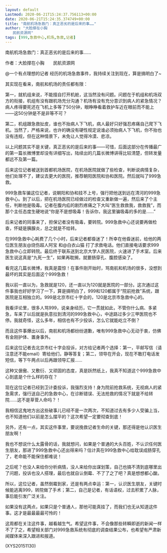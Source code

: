 ```yaml
---
layout: default
Lastmod: 2020-06-21T15:24:37.756113+00:00
date: 2020-06-21T15:24:35.374749+00:00
title: "南航机场急救门：真正恶劣的是后来的事……"
author: "大脸撑在小胸
　　民航资源网"
tags: [999,急救中心,机场,急救,记者]
---
```


南航机场急救门：真正恶劣的是后来的事……

作者：大脸撑在小胸　　民航资源网

@一个有点理想的记者 经历的机场急救事件，我持续关注到现在，算是搞明白了~

其实现在看来，南航和机场的责任都有限：

第一，就机组来说，不能擅自打开机舱，这当然没有问题。问题在于机组和机场双方的衔接，机组有没有跟机场充分沟通？机场有没有充分意识到病人的紧急情况？病人疼得要死还在飞机上多等了50分钟，眼睁睁看着救护车近在眼前而不能上——这50分钟是不是非等不可？

第二，机组跟急救扯皮，谁也不抬病人下飞机，病人最好只好强忍疼痛自己爬下飞机。当然了，严格来说，也许的确没有硬性规定说谁必须抬病人下飞机，你不抬也没有违规，但在这种情景下，未免让人觉得冷漠、悲凉。

以上问题其实不是关键，真正恶劣的是后来的事——可惜，后面这部分在传播最广的第一篇长微博里却没有详细写出，陆续出的几篇长微博讲得比较清楚，但转发量都远不及第一篇。

后来这位记者被送到首都机场医院，在机场医院就做了些检查，判断说病情复杂，他们处理不了，建议去更大的医院，推荐朝阳医院和协和医院。然后就叫了999急救。

999急救车骗这位记者，说朝阳和协和挂不上号，强行把他送到远在清河的999急救中心。到了以后，把在机场医院已经做过的检查又重新做一遍，然后来了个主任，判断他是吸毒。记者在腹内疝的剧烈疼痛之下大叫“医生救救我，救救我”，而那个主任态度生硬地说“你是不是想吸毒！告诉你，我这里骗吸毒的多的是……”

后来记者的同事来了，担保记者没有吸毒，要转院。999急救中心还说要再做检查，怀疑是胰腺炎，总之就是不给转。

在999急救中心耗费了几个小时，后来记者都昏迷了！所幸在他昏迷前，给他的两位医生朋友@烧伤超人阿宝 和@白衣山猫 打了求救电话。他们直接电话要求999急救中心立即转院。最后终于联系送到北京大学人民医院，火速进了手术室。后来医生说这真是“九死一生”，如果再耽搁，就要肠穿孔、腹腔感染了。

看完这几篇长微博，我真是震惊！在事件刚开始时，骂南航和机场的很多，没想到最坏的其实是后面这个999急救！

我以前一直以为，急救就是120，还一直以为120就是医院的一部分。这次通过这件事我也好好学习了一下，算是搞明白了，999和120都属于“院前抢救”系统，跟医院是互相独立的。999是北京市红十字会的，120是北京市急救中心的。

我看评论里，很多人骂999，说亲身经历，它一贯就如此，不管你什么病、多紧急，车来了以后就是执意拉到清河的999急救中心，中途路过多少三甲医院也不停。我就奇怪，这么多年，相信也有不少投诉，怎么它就能屹立不倒？

而且这件事爆出以后，南航和机场都纷纷道歉，唯有999急救中心无动于衷，仿佛有金刚护体、置身事外。

后来这位记者去北京市红十字会投诉，对方给记者两个选择：第一，平邮写信（请注意还不能email）寄给他们，静等答复；第二，领导在开会，现在不敢打电话发短信，等下午两点以后再跟领导汇报……

这种又倨傲、又敷衍、又顽固的态度，真是跃然纸上，我真不知道这个999急救中心到底是个什么样的存在？

现在这位记者已经到卫计委投诉，我强烈支持！身为院前抢救系统，无视病人的紧急需求，强行送自己的急救中心，在诊断错误、无法抢救的情况下就是不给转院……这不是草菅人命吗？！

我相信这鬼地方出这些破事儿已经不是一次两次，不知道过去有多少人受骗上当，也不知道他们以前是怎么摆平的？这次希望一定要彻查到底！

另外，还有一点，其实这件事里，要说挽救记者生命的关键，那还得是他认识医生朋友啊！

我也不想说什么太露骨的话，我就想问，如果是个普通的大头百姓，不认识任何医生朋友，那进了999急救中心还出得来吗？估计真在999急救中心给耽误成肠穿孔了，老命能不能保住都难说！

之后呢？也没人来给你分析病情，没人来给你出谋划策，自己也搞不清到底哪里出了问题，投诉也没人搭理，最后也就自认倒霉、不了了之了吧？真是想想都心酸。

所以，这位记者，虽然倒霉到家，还是有两点幸运：第一，认识医生朋友，关键时候能逃离999，转院做了手术；第二，自己是记者，有话语权，过去积累了人脉，事后能引发广泛关注。

如果没有这两点，如果只是个普通人，那他可能真挂了，而我们也无从知道这件事。这才是最最最最可怜的！

这周都在关注这件事，越看越生气。希望这件事，不会像那些转瞬即逝的新闻一样不了了之，希望相关部门对999急救系统有彻底的调查结果公布，也希望有严肃新闻媒体来深入跟进和报道。

(XYS20151130)

